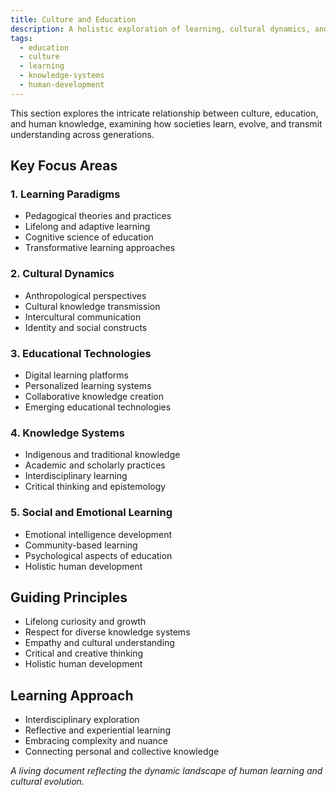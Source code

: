 ```yaml
---
title: Culture and Education
description: A holistic exploration of learning, cultural dynamics, and human knowledge transmission
tags:
  - education
  - culture
  - learning
  - knowledge-systems
  - human-development
---
```


This section explores the intricate relationship between culture, education, and human knowledge, examining how societies learn, evolve, and transmit understanding across generations.

## Key Focus Areas

### 1. Learning Paradigms
- Pedagogical theories and practices
- Lifelong and adaptive learning
- Cognitive science of education
- Transformative learning approaches

### 2. Cultural Dynamics
- Anthropological perspectives
- Cultural knowledge transmission
- Intercultural communication
- Identity and social constructs

### 3. Educational Technologies
- Digital learning platforms
- Personalized learning systems
- Collaborative knowledge creation
- Emerging educational technologies

### 4. Knowledge Systems
- Indigenous and traditional knowledge
- Academic and scholarly practices
- Interdisciplinary learning
- Critical thinking and epistemology

### 5. Social and Emotional Learning
- Emotional intelligence development
- Community-based learning
- Psychological aspects of education
- Holistic human development

## Guiding Principles
- Lifelong curiosity and growth
- Respect for diverse knowledge systems
- Empathy and cultural understanding
- Critical and creative thinking
- Holistic human development

## Learning Approach
- Interdisciplinary exploration
- Reflective and experiential learning
- Embracing complexity and nuance
- Connecting personal and collective knowledge

*A living document reflecting the dynamic landscape of human learning and cultural evolution.*
